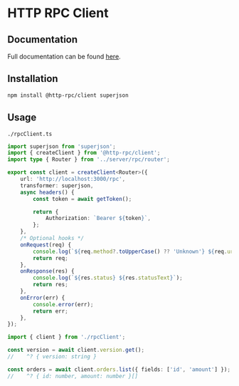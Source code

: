 # HTTP RPC Client

## Documentation

Full documentation can be found [here](https://lacherogwu.github.io/http-rpc/).

## Installation

```bash
npm install @http-rpc/client superjson
```

## Usage

`./rpcClient.ts`

```typescript
import superjson from 'superjson';
import { createClient } from '@http-rpc/client';
import type { Router } from '../server/rpc/router';

export const client = createClient<Router>({
	url: 'http://localhost:3000/rpc',
	transformer: superjson,
	async headers() {
		const token = await getToken();

		return {
			Authorization: `Bearer ${token}`,
		};
	},
	/* Optional hooks */
	onRequest(req) {
		console.log(`${req.method?.toUpperCase() ?? 'Unknown'} ${req.url}`);
		return req;
	},
	onResponse(res) {
		console.log(`${res.status} ${res.statusText}`);
		return res;
	},
	onError(err) {
		console.error(err);
		return err;
	},
});
```

```typescript
import { client } from './rpcClient';

const version = await client.version.get();
//    ^? { version: string }

const orders = await client.orders.list({ fields: ['id', 'amount'] });
//    ^? { id: number, amount: number }[]
```
